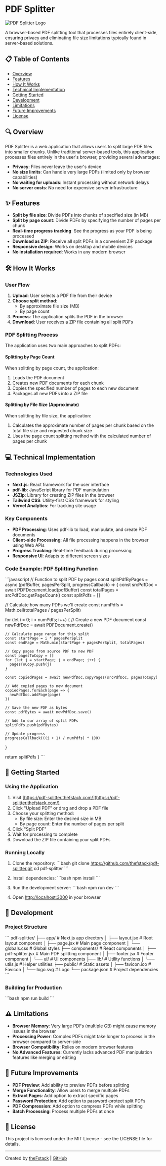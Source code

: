 # PDF Splitter

![PDF Splitter Logo](/public/logo.svg)

A browser-based PDF splitting tool that processes files entirely client-side, ensuring privacy and eliminating file size limitations typically found in server-based solutions.

## 📋 Table of Contents

- [Overview](#overview)
- [Features](#features)
- [How It Works](#how-it-works)
- [Technical Implementation](#technical-implementation)
- [Getting Started](#getting-started)
- [Development](#development)
- [Limitations](#limitations)
- [Future Improvements](#future-improvements)
- [License](#license)

## 🔍 Overview

PDF Splitter is a web application that allows users to split large PDF files into smaller chunks. Unlike traditional server-based tools, this application processes files entirely in the user's browser, providing several advantages:

- **Privacy**: Files never leave the user's device
- **No size limits**: Can handle very large PDFs (limited only by browser capabilities)
- **No waiting for uploads**: Instant processing without network delays
- **No server costs**: No need for expensive server infrastructure

## ✨ Features

- **Split by file size**: Divide PDFs into chunks of specified size (in MB)
- **Split by page count**: Divide PDFs by specifying the number of pages per chunk
- **Real-time progress tracking**: See the progress as your PDF is being processed
- **Download as ZIP**: Receive all split PDFs in a convenient ZIP package
- **Responsive design**: Works on desktop and mobile devices
- **No installation required**: Works in any modern browser

## 🛠️ How It Works

### User Flow

1. **Upload**: User selects a PDF file from their device
2. **Choose split method**:
   - By approximate file size (MB)
   - By page count
3. **Process**: The application splits the PDF in the browser
4. **Download**: User receives a ZIP file containing all split PDFs

### PDF Splitting Process

The application uses two main approaches to split PDFs:

#### Splitting by Page Count

When splitting by page count, the application:
1. Loads the PDF document
2. Creates new PDF documents for each chunk
3. Copies the specified number of pages to each new document
4. Packages all new PDFs into a ZIP file

#### Splitting by File Size (Approximate)

When splitting by file size, the application:
1. Calculates the approximate number of pages per chunk based on the total file size and requested chunk size
2. Uses the page count splitting method with the calculated number of pages per chunk

## 💻 Technical Implementation

### Technologies Used

- **Next.js**: React framework for the user interface
- **pdf-lib**: JavaScript library for PDF manipulation
- **JSZip**: Library for creating ZIP files in the browser
- **Tailwind CSS**: Utility-first CSS framework for styling
- **Vercel Analytics**: For tracking site usage

### Key Components

- **PDF Processing**: Uses pdf-lib to load, manipulate, and create PDF documents
- **Client-side Processing**: All file processing happens in the browser using Web APIs
- **Progress Tracking**: Real-time feedback during processing
- **Responsive UI**: Adapts to different screen sizes

### Code Example: PDF Splitting Function

\`\`\`javascript
// Function to split PDF by pages
const splitPdfByPages = async (pdfBuffer, pagesPerSplit, progressCallback) => {
  const srcPdfDoc = await PDFDocument.load(pdfBuffer)
  const totalPages = srcPdfDoc.getPageCount()
  const splitPdfs = []
  
  // Calculate how many PDFs we'll create
  const numPdfs = Math.ceil(totalPages / pagesPerSplit)
  
  for (let i = 0; i < numPdfs; i++) {
    // Create a new PDF document
    const newPdfDoc = await PDFDocument.create()
    
    // Calculate page range for this split
    const startPage = i * pagesPerSplit
    const endPage = Math.min(startPage + pagesPerSplit, totalPages)
    
    // Copy pages from source PDF to new PDF
    const pagesToCopy = []
    for (let j = startPage; j < endPage; j++) {
      pagesToCopy.push(j)
    }
    
    const copiedPages = await newPdfDoc.copyPages(srcPdfDoc, pagesToCopy)
    
    // Add copied pages to new document
    copiedPages.forEach(page => {
      newPdfDoc.addPage(page)
    })
    
    // Save the new PDF as bytes
    const pdfBytes = await newPdfDoc.save()
    
    // Add to our array of split PDFs
    splitPdfs.push(pdfBytes)
    
    // Update progress
    progressCallback(((i + 1) / numPdfs) * 100)
  }
  
  return splitPdfs
}
\`\`\`

## 🚀 Getting Started

### Using the Application

1. Visit [https://pdf-splitter.thefstack.com/](https://pdf-splitter.thefstack.com/)
2. Click "Upload PDF" or drag and drop a PDF file
3. Choose your splitting method:
   - By file size: Enter the desired size in MB
   - By page count: Enter the number of pages per split
4. Click "Split PDF"
5. Wait for processing to complete
6. Download the ZIP file containing your split PDFs

### Running Locally

1. Clone the repository:
   \`\`\`bash
   git clone https://github.com/thefstack/pdf-splitter.git
   cd pdf-splitter
   \`\`\`

2. Install dependencies:
   \`\`\`bash
   npm install
   \`\`\`

3. Run the development server:
   \`\`\`bash
   npm run dev
   \`\`\`

4. Open [http://localhost:3000](http://localhost:3000) in your browser

## 🧩 Development

### Project Structure

\`\`\`
pdf-splitter/
├── app/                  # Next.js app directory
│   ├── layout.jsx        # Root layout component
│   ├── page.jsx          # Main page component
│   └── globals.css       # Global styles
├── components/           # React components
│   ├── pdf-splitter.jsx  # Main PDF splitting component
│   ├── footer.jsx        # Footer component
│   └── ui/               # UI components
├── lib/                  # Utility functions
│   └── utils.js          # Helper utilities
├── public/               # Static assets
│   ├── favicon.ico       # Favicon
│   └── logo.svg          # Logo
└── package.json          # Project dependencies
\`\`\`

### Building for Production

\`\`\`bash
npm run build
\`\`\`

## ⚠️ Limitations

- **Browser Memory**: Very large PDFs (multiple GB) might cause memory issues in the browser
- **Processing Power**: Complex PDFs might take longer to process in the browser compared to server-side
- **Browser Compatibility**: Relies on modern browser features
- **No Advanced Features**: Currently lacks advanced PDF manipulation features like merging or editing

## 🔮 Future Improvements

- **PDF Preview**: Add ability to preview PDFs before splitting
- **Merge Functionality**: Allow users to merge multiple PDFs
- **Extract Pages**: Add option to extract specific pages
- **Password Protection**: Add option to password-protect split PDFs
- **PDF Compression**: Add option to compress PDFs while splitting
- **Batch Processing**: Process multiple PDFs at once

## 📄 License

This project is licensed under the MIT License - see the LICENSE file for details.

---

Created by [theFstack](https://www.thefstack.com) | [GitHub](https://github.com/thefstack)
